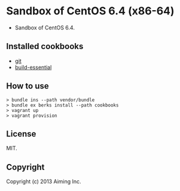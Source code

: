 Sandbox of CentOS 6.4 (x86-64)
==============================

- Sandbox of CentOS 6.4.

Installed cookbooks
-------------------

- [git](https://github.com/opscode-cookbooks/git)
- [build-essential](https://github.com/opscode-cookbooks/build-essential)

How to use
----------

```
> bundle ins --path vendor/bundle
> bundle ex berks install --path cookbooks
> vagrant up
> vagrant provision
```

License
-------

MIT.

Copyright
---------

Copyright (c) 2013 Aiming Inc.
